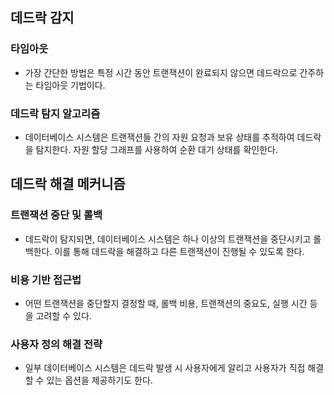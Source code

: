 ## 데드락 감지

### 타임아웃
- 가장 간단한 방법은 특정 시간 동안 트랜잭션이 완료되지 않으면 데드락으로 간주하는 타임아웃 기법이다.
### 데드락 탐지 알고리즘
- 데이터베이스 시스템은 트랜잭션들 간의 자원 요청과 보유 상태를 추적하여 데드락을 탐지한다. 자원 할당 그래프를 사용하여 순환 대기 상태를 확인한다.

## 데드락 해결 메커니즘
### 트랜잭션 중단 및 롤백
- 데드락이 탐지되면, 데이터베이스 시스템은 하나 이상의 트랜잭션을 중단시키고 롤백한다. 이를 통해 데드락을 해결하고 다른 트랜잭션이 진행될 수 있도록 한다.
### 비용 기반 접근법
- 어떤 트랜잭션을 중단할지 결정할 때, 롤백 비용, 트랜잭션의 중요도, 실행 시간 등을 고려할 수 있다.
### 사용자 정의 해결 전략
- 일부 데이터베이스 시스템은 데드락 발생 시 사용자에게 알리고 사용자가 직접 해결할 수 있는 옵션을 제공하기도 한다.